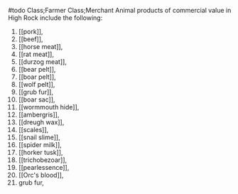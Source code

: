 #todo 
Class;Farmer Class;Merchant
Animal products of commercial value in High Rock include the following:
1. [[pork]],
2. [[beef]],
3. [[horse meat]],
4. [[rat meat]],
5. [[durzog meat]], 
6. [[bear pelt]],
7. [[boar pelt]],
8. [[wolf pelt]],
9. [[grub fur]],
10. [[boar sac]],
11. [[wormmouth hide]],
12. [[ambergris]],
13. [[dreugh wax]],
14. [[scales]],
15. [[snail slime]],
16. [[spider milk]],
17. [[horker tusk]],
18. [[trichobezoar]],
19. [[pearlessence]], 
20. [[Orc's blood]], 
21. grub fur,
